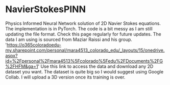 # NavierStokesPINN

Physics Informed Neural Network solution of 2D Navier Stokes equations.
The implementation is in PyTorch. The code is a bit messy as I am still updating the file format.
Check this page regularly for future updates.
The data I am using is sourced from Maziar Raissi and his group. 'https://o365coloradoedu-my.sharepoint.com/personal/mara4513_colorado_edu/_layouts/15/onedrive.aspx?id=%2Fpersonal%2Fmara4513%5Fcolorado%5Fedu%2FDocuments%2FG%2FHFM&ga=1'
Use this link to access the data and download any 2D dataset you want. The dataset is quite big so I would suggest using Google Collab. I will upload a 3D version once its training is over.
